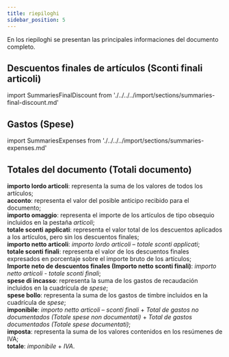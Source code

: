 ```yaml
---
title: riepiloghi
sidebar_position: 5
---
```


En los riepiloghi se presentan las principales informaciones del documento completo.

## Descuentos finales de artículos (Sconti finali articoli)

import SummariesFinalDiscount from './../../../import/sections/summaries-final-discount.md'

<SummariesFinalDiscount />

## Gastos (Spese)

import SummariesExpenses from './../../../import/sections/summaries-expenses.md'

<SummariesExpenses />

## Totales del documento (Totali documento)

**importo lordo articoli**: representa la suma de los valores de todos los artículos;  
**acconto**: representa el valor del posible anticipo recibido para el documento;  
**importo omaggio**: representa el importe de los artículos de tipo obsequio incluidos en la pestaña *articoli*;  
**totale sconti applicati**: representa el valor total de los descuentos aplicados a los artículos, pero sin los descuentos finales;  
**importo netto articoli**: *importo lordo articoli* – *totale sconti applicati*;  
**totale sconti finali**: representa el valor de los descuentos finales expresados en porcentaje sobre el importe bruto de los artículos;  
**Importe neto de descuentos finales (Importo netto sconti finali)**: *importo netto articoli* - *totale sconti finali*;  
**spese di incasso**: representa la suma de los gastos de recaudación incluidos en la cuadrícula de *spese*;  
**spese bollo**: representa la suma de los gastos de timbre incluidos en la cuadrícula de *spese*;  
**imponibile**: *importo netto articoli* – *sconti finali* + *Total de gastos no documentados (Totale spese non documentati)* + *Total de gastos documentados (Totale spese documentati)*;  
**imposta**: representa la suma de los valores contenidos en los resúmenes de IVA;  
**totale**: *imponibile* + *IVA*.